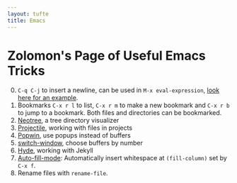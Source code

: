 ```yaml
---
layout: tufte
title: Emacs
---
```


# Zolomon's Page of Useful Emacs Tricks

0.  `C-q C-j` to insert a newline, can be used in `M-x eval-expression`, [look here for an example](http://emacs.stackexchange.com/a/16624/8629).
1. Bookmarks `C-x r l` to list, `C-x r m` to make a new bookmark and `C-x r b` to jump to a bookmark. Both files and directories can be bookmarked.
2. [Neotree](https://github.com/jaypei/emacs-neotree), a tree directory visualizer
3. [Projectile](https://github.com/bbatsov/projectile), working with files in projects
4. [Popwin](https://github.com/m2ym/popwin-el), use popups instead of buffers
5. [switch-window](https://github.com/dimitri/switch-window), choose buffers by number
6. [Hyde](https://github.com/nibrahim/Hyde), working with Jekyll
7. [Auto-fill-mode][auto-fill-mode]: Automatically insert whitespace at `(fill-column)` set by `C-x f`.
8. Rename files with `rename-file`.

[auto-fill-mode]: http://www.emacswiki.org/emacs/AutoFillMode

  

